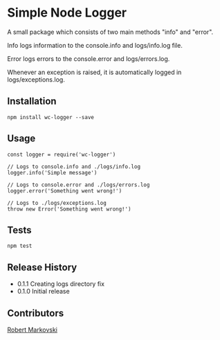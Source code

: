 Simple Node Logger
==================

A small package which consists of two main methods "info" and "error". 

Info logs information to the console.info and logs/info.log file. 

Error logs errors to the console.error and logs/errors.log. 

Whenever an exception is raised, it is automatically logged in logs/exceptions.log.

## Installation

    npm install wc-logger --save

## Usage

    const logger = require('wc-logger')

    // Logs to console.info and ./logs/info.log
    logger.info('Simple message')

    // Logs to console.error and ./logs/errors.log
    logger.error('Something went wrong!')

    // Logs to ./logs/exceptions.log
    throw new Error('Something went wrong!')

## Tests

    npm test

## Release History

* 0.1.1 Creating logs directory fix
* 0.1.0 Initial release

## Contributors

[Robert Markovski](https://github.com/Roshan931)
